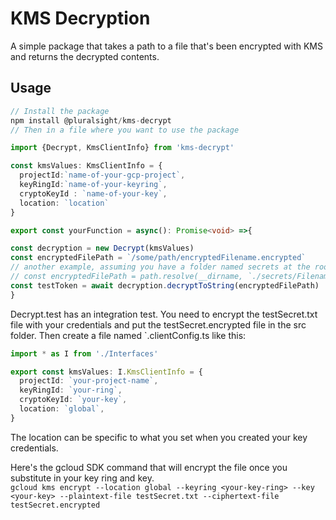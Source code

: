 # KMS Decryption

A simple package that takes a path to a file that's been encrypted with KMS and returns the decrypted contents.

## Usage

```typescript
// Install the package
npm install @pluralsight/kms-decrypt
// Then in a file where you want to use the package

import {Decrypt, KmsClientInfo} from 'kms-decrypt'

const kmsValues: KmsClientInfo = {
  projectId:`name-of-your-gcp-project`,
  keyRingId:`name-of-your-keyring`,
  cryptoKeyId : `name-of-your-key`,
  location: `location`
}

export const yourFunction = async(): Promise<void> =>{

const decryption = new Decrypt(kmsValues)
const encryptedFilePath = `/some/path/encryptedFilename.encrypted`
// another example, assuming you have a folder named secrets at the root level
// const encryptedFilePath = path.resolve(__dirname, `./secrets/Filename.encrypted`)
const testToken = await decryption.decryptToString(encryptedFilePath)
}
```

Decrypt.test has an integration test. You need to encrypt the testSecret.txt file with your credentials and put the testSecret.encrypted file in the src folder. Then create a file named `.clientConfig.ts like this:

```typescript
import * as I from './Interfaces'

export const kmsValues: I.KmsClientInfo = {
  projectId: `your-project-name`,
  keyRingId: `your-ring`,
  cryptoKeyId: `your-key`,
  location: `global`,
}
```

The location can be specific to what you set when you created your key credentials.

Here's the gcloud SDK command that will encrypt the file once you substitute in your key ring and key.  
`gcloud kms encrypt --location global --keyring <your-key-ring> --key <your-key> --plaintext-file testSecret.txt --ciphertext-file testSecret.encrypted`
